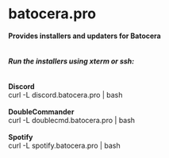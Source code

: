 # batocera.pro
<b>Provides installers and updaters for Batocera</b><br>
<br>
<br>
<b><i>Run the installers using xterm or ssh:</i></b><br>
<br>
<br>
<b>Discord</b><br>
curl -L discord.batocera.pro | bash <br>
<br>
<b>DoubleCommander</b><br>
curl -L doublecmd.batocera.pro | bash <br>
<br>
<b>Spotify</b><br>
curl -L spotify.batocera.pro | bash
<br>
<br>
